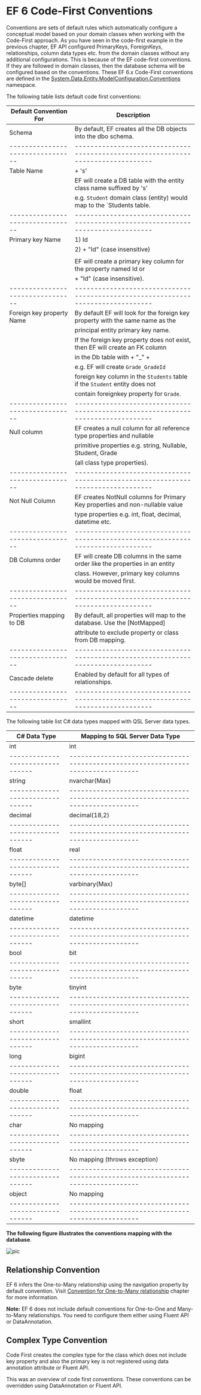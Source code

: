 # EF 6 Code-First Conventions
Conventions are sets of default rules which automatically configure a conceptual model based on your domain classes when working with the Code-First approach. As you have seen in the code-first example in the previous chapter, EF API configured PrimaryKeys, ForeignKeys, relationships, column data types etc. from the domain classes without any additional configurations. This is because of the EF code-first conventions. If they are followed in domain classes, then the database schema will be configured based on the conventions. These EF 6.x Code-First conventions are defined in the [System.Data.Entity.ModelConfiguration.Conventions](https://learn.microsoft.com/en-us/dotnet/api/system.data.entity.modelconfiguration.conventions?redirectedfrom=MSDN&view=entity-framework-6.2.0) namespace.

The following table lists default code first conventions:

| **Default Convention For**	 | **Description**                                                                |
|--------------------------------|--------------------------------------------------------------------------------|
| Schema                         | By default, EF creates all the DB objects into the dbo schema.                 |
|--------------------------------|--------------------------------------------------------------------------------|
| Table Name                     | <Entity Class Name> + 's'                                                      |
|                                | EF will create a DB table with the entity class name suffixed by 's'           |
|                                | e.g. `Student` domain class (entity) would map to the `Students   table.       |
|--------------------------------|--------------------------------------------------------------------------------|
| Primary key Name               | 1) Id                                                                          |
|                                | 2) <Entity Class Name> + "Id" (case insensitive)                               |
|                                |                                                                                |
|                                | EF will create a primary key column for the property named Id or               |
|                                | <Entity Class Name> + "Id" (case insensitive).                                 |
|--------------------------------|--------------------------------------------------------------------------------|
| Foreign key property Name      | By default EF will look for the foreign key property with the same name as the |
|                                | principal entity primary key name.                                             |
|                                | If the foreign key property does not exist, then EF will create an FK column   |
|                                | in the Db table with <Dependent Navigation Property Name> + "_" +              |
|                                | <Principal Entity Primary Key Property Name> e.g. EF will create `Grade_GradeId`|
|                                | foreign key column in the `Students` table if the `Student` entity does not    |
|                                | contain foreignkey property for `Grade`.                                       |
|--------------------------------|--------------------------------------------------------------------------------|
| Null column                    | EF creates a null column for all reference type properties and nullable        | 
|                                | primitive properties e.g. string, Nullable<int>, Student, Grade                |
|                                | (all class type properties).                                                   |
|--------------------------------|--------------------------------------------------------------------------------|
| Not Null Column                | EF creates NotNull columns for Primary Key properties and non-nullable value   | 
|                                | type properties e.g. int, float, decimal, datetime etc.                        |
|--------------------------------|--------------------------------------------------------------------------------|
| DB Columns order               | EF will create DB columns in the same order like the properties in an entity   |
|                                | class. However, primary key columns would be moved first.                      |
|--------------------------------|--------------------------------------------------------------------------------|
| Properties mapping to DB       | By default, all properties will map to the database. Use the [NotMapped]       |
|                                | attribute to exclude property or class from DB mapping.                        |
|--------------------------------|--------------------------------------------------------------------------------|
| Cascade delete                 | Enabled by default for all types of relationships.                             |
|--------------------------------|--------------------------------------------------------------------------------|


The following table list C# data types mapped with QSL Server data types.

| **C# Data Type**          	 | **Mapping to SQL Server Data Type**                                            |
|--------------------------------|--------------------------------------------------------------------------------|
| int                            | int                                                                            |
|--------------------------------|--------------------------------------------------------------------------------|
| string                         | nvarchar(Max)                                                                  |
|--------------------------------|--------------------------------------------------------------------------------|
| decimal                        | decimal(18,2)                                                                  |
|--------------------------------|--------------------------------------------------------------------------------|
| float                          | real                                                                           |
|--------------------------------|--------------------------------------------------------------------------------|
| byte[]                         | varbinary(Max)                                                                 |
|--------------------------------|--------------------------------------------------------------------------------|
| datetime                       | datetime                                                                       |
|--------------------------------|--------------------------------------------------------------------------------|
| bool                           | bit                                                                            |
|--------------------------------|--------------------------------------------------------------------------------|
| byte                           | tinyint                                                                        |
|--------------------------------|--------------------------------------------------------------------------------|
| short                          | smallint                                                                       |
|--------------------------------|--------------------------------------------------------------------------------|
| long                           | bigint                                                                         |
|--------------------------------|--------------------------------------------------------------------------------|
| double                         | float                                                                          |
|--------------------------------|--------------------------------------------------------------------------------|
| char                           | No mapping                                                                     |
|--------------------------------|--------------------------------------------------------------------------------|
| sbyte                          | No mapping (throws exception)                                                  |
|--------------------------------|--------------------------------------------------------------------------------|
| object                         | No mapping                                                                     |
|--------------------------------|--------------------------------------------------------------------------------|


**The following figure illustrates the conventions mapping with the database**.

![pic](https://www.entityframeworktutorial.net/images/codefirst/ef6-codefirst-conventions.PNG)

## Relationship Convention
EF 6 infers the One-to-Many relationship using the navigation property by default convention. Visit [Convention for One-to-Many relationship](https://www.entityframeworktutorial.net/code-first/configure-one-to-many-relationship-in-code-first.aspx#conventions-for-one-to-many-ef6) chapter for more information.

**Note:** EF 6 does not include default conventions for One-to-One and Many-to-Many relationships. You need to configure them either using Fluent API or DataAnnotation.

## Complex Type Convention
Code First creates the complex type for the class which does not include key property and also the primary key is not registered using data annotation attribute or Fluent API.

This was an overview of code first conventions. These conventions can be overridden using DataAnnotation or Fluent API.







	
	
	
	
